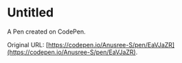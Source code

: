 # Untitled

A Pen created on CodePen.

Original URL: [https://codepen.io/Anusree-S/pen/EaVJaZR](https://codepen.io/Anusree-S/pen/EaVJaZR).

